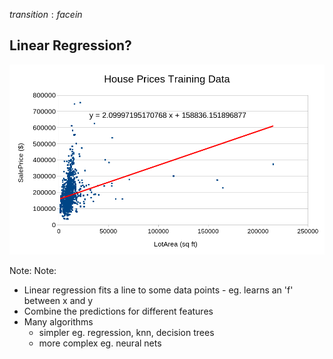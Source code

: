 $transition: facein$

## Linear Regression?

<img src="images/house_prices_linear_chart.png" width="800px"/>

Note:
 Note:
 - Linear regression fits a line to some data points - eg. learns an 'f' between x and y
 - Combine the predictions for different features
 - Many algorithms
   - simpler eg. regression, knn, decision trees
   - more complex eg. neural nets
 
 